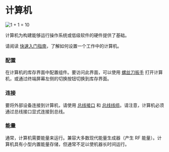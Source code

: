 # 计算机
![1 + 1 = 10](block:oc2r:computer)

计算机为构建能够运行操作系统或低级软件的硬件提供了基础。

请阅读 [快速入门指南](../getting_started.md)，了解如何设置一个工作中的计算机。

### 配置
在计算机的库存界面中配置组件。要访问此界面，可以使用 [螺丝刀扳手](../item/wrench.md) 打开计算机，或通过终端屏幕左侧的切换按钮切换到库存界面。

### 连接
要将外部设备连接到计算机，请使用 [总线接口](bus_interface.md) 和 [总线线缆](bus_cable.md)。请注意，计算机必须通过总线接口显式连接到总线。

### 能量
通常，计算机需要能量来运行。兼容大多数现代能量生成器（产生 RF 能量）。计算机具有小型内置能量存储，但通常不足以使机器长时间运行。
